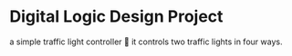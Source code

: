 # Digital Logic Design Project
a simple traffic light controller 🚦 
it controls two traffic lights in four ways.
